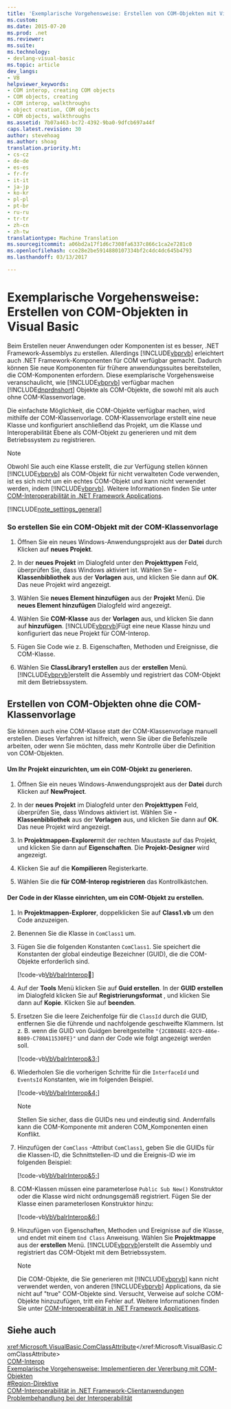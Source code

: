 ```yaml
---
title: 'Exemplarische Vorgehensweise: Erstellen von COM-Objekten mit Visual Basic | Microsoft-Dokumentation'
ms.custom: 
ms.date: 2015-07-20
ms.prod: .net
ms.reviewer: 
ms.suite: 
ms.technology:
- devlang-visual-basic
ms.topic: article
dev_langs:
- VB
helpviewer_keywords:
- COM interop, creating COM objects
- COM objects, creating
- COM interop, walkthroughs
- object creation, COM objects
- COM objects, walkthroughs
ms.assetid: 7b07a463-bc72-4392-9ba0-9dfcb697a44f
caps.latest.revision: 30
author: stevehoag
ms.author: shoag
translation.priority.ht:
- cs-cz
- de-de
- es-es
- fr-fr
- it-it
- ja-jp
- ko-kr
- pl-pl
- pt-br
- ru-ru
- tr-tr
- zh-cn
- zh-tw
translationtype: Machine Translation
ms.sourcegitcommit: a06bd2a17f1d6c7308fa6337c866c1ca2e7281c0
ms.openlocfilehash: cce28e2be5914880107334bf2c4dc4dc645b4793
ms.lasthandoff: 03/13/2017

---
```

# <a name="walkthrough-creating-com-objects-with-visual-basic"></a>Exemplarische Vorgehensweise: Erstellen von COM-Objekten in Visual Basic
Beim Erstellen neuer Anwendungen oder Komponenten ist es besser, .NET Framework-Assemblys zu erstellen. Allerdings [!INCLUDE[vbprvb](../../../csharp/programming-guide/concepts/linq/includes/vbprvb_md.md)] erleichtert auch .NET Framework-Komponenten für COM verfügbar gemacht. Dadurch können Sie neue Komponenten für frühere anwendungssuites bereitstellen, die COM-Komponenten erfordern. Diese exemplarische Vorgehensweise veranschaulicht, wie [!INCLUDE[vbprvb](../../../csharp/programming-guide/concepts/linq/includes/vbprvb_md.md)] verfügbar machen [!INCLUDE[dnprdnshort](../../../csharp/getting-started/includes/dnprdnshort_md.md)] Objekte als COM-Objekte, die sowohl mit als auch ohne COM-Klassenvorlage.  
  
 Die einfachste Möglichkeit, die COM-Objekte verfügbar machen, wird mithilfe der COM-Klassenvorlage. COM-Klassenvorlage erstellt eine neue Klasse und konfiguriert anschließend das Projekt, um die Klasse und Interoperabilität Ebene als COM-Objekt zu generieren und mit dem Betriebssystem zu registrieren.  
  
> [!NOTE]
>  Obwohl Sie auch eine Klasse erstellt, die zur Verfügung stellen können [!INCLUDE[vbprvb](../../../csharp/programming-guide/concepts/linq/includes/vbprvb_md.md)] als COM-Objekt für nicht verwalteten Code verwenden, ist es sich nicht um ein echtes COM-Objekt und kann nicht verwendet werden, indem [!INCLUDE[vbprvb](../../../csharp/programming-guide/concepts/linq/includes/vbprvb_md.md)]. Weitere Informationen finden Sie unter [COM-Interoperabilität in .NET Framework Applications](../../../visual-basic/programming-guide/com-interop/com-interoperability-in-net-framework-applications.md).  
  
[!INCLUDE[note_settings_general](../../../csharp/language-reference/compiler-messages/includes/note_settings_general_md.md)]  
  
### <a name="to-create-a-com-object-by-using-the-com-class-template"></a>So erstellen Sie ein COM-Objekt mit der COM-Klassenvorlage  
  
1.  Öffnen Sie ein neues Windows-Anwendungsprojekt aus der **Datei** durch Klicken auf **neues Projekt**.  
  
2.  In der **neues Projekt** im Dialogfeld unter den **Projekttypen** Feld, überprüfen Sie, dass Windows aktiviert ist. Wählen Sie **-Klassenbibliothek** aus der **Vorlagen** aus, und klicken Sie dann auf **OK**. Das neue Projekt wird angezeigt.  
  
3.  Wählen Sie **neues Element hinzufügen** aus der **Projekt** Menü. Die **neues Element hinzufügen** Dialogfeld wird angezeigt.  
  
4.  Wählen Sie **COM-Klasse** aus der **Vorlagen** aus, und klicken Sie dann auf **hinzufügen**. [!INCLUDE[vbprvb](../../../csharp/programming-guide/concepts/linq/includes/vbprvb_md.md)]Fügt eine neue Klasse hinzu und konfiguriert das neue Projekt für COM-Interop.  
  
5.  Fügen Sie Code wie z. B. Eigenschaften, Methoden und Ereignisse, die COM-Klasse.  
  
6.  Wählen Sie **ClassLibrary1 erstellen** aus der **erstellen** Menü. [!INCLUDE[vbprvb](../../../csharp/programming-guide/concepts/linq/includes/vbprvb_md.md)]erstellt die Assembly und registriert das COM-Objekt mit dem Betriebssystem.  
  
## <a name="creating-com-objects-without-the-com-class-template"></a>Erstellen von COM-Objekten ohne die COM-Klassenvorlage  
 Sie können auch eine COM-Klasse statt der COM-Klassenvorlage manuell erstellen. Dieses Verfahren ist hilfreich, wenn Sie über die Befehlszeile arbeiten, oder wenn Sie möchten, dass mehr Kontrolle über die Definition von COM-Objekten.  
  
#### <a name="to-set-up-your-project-to-generate-a-com-object"></a>Um Ihr Projekt einzurichten, um ein COM-Objekt zu generieren.  
  
1.  Öffnen Sie ein neues Windows-Anwendungsprojekt aus der **Datei** durch Klicken auf **NewProject**.  
  
2.  In der **neues Projekt** im Dialogfeld unter den **Projekttypen** Feld, überprüfen Sie, dass Windows aktiviert ist. Wählen Sie **-Klassenbibliothek** aus der **Vorlagen** aus, und klicken Sie dann auf **OK**. Das neue Projekt wird angezeigt.  
  
3.  In **Projektmappen-Explorer**mit der rechten Maustaste auf das Projekt, und klicken Sie dann auf **Eigenschaften**. Die **Projekt-Designer** wird angezeigt.  
  
4.  Klicken Sie auf die **Kompilieren** Registerkarte.  
  
5.  Wählen Sie die **für COM-Interop registrieren** das Kontrollkästchen.  
  
#### <a name="to-set-up-the-code-in-your-class-to-create-a-com-object"></a>Der Code in der Klasse einrichten, um ein COM-Objekt zu erstellen.  
  
1.  In **Projektmappen-Explorer**, doppelklicken Sie auf **Class1.vb** um den Code anzuzeigen.  
  
2.  Benennen Sie die Klasse in `ComClass1` um.  
  
3.  Fügen Sie die folgenden Konstanten `ComClass1`. Sie speichert die Konstanten der global eindeutige Bezeichner (GUID), die die COM-Objekte erforderlich sind.  
  
     [!code-vb[VbVbalrInterop&#2;](../../../visual-basic/programming-guide/com-interop/codesnippet/VisualBasic/walkthrough-creating-com-objects_1.vb)]  
  
4.  Auf der **Tools** Menü klicken Sie auf **Guid erstellen**. In der **GUID erstellen** im Dialogfeld klicken Sie auf **Registrierungsformat** , und klicken Sie dann auf **Kopie**. Klicken Sie auf **beenden**.  
  
5.  Ersetzen Sie die leere Zeichenfolge für die `ClassId` durch die GUID, entfernen Sie die führende und nachfolgende geschweifte Klammern. Ist z. B. wenn die GUID von Guidgen bereitgestellte `"{2C8B0AEE-02C9-486e-B809-C780A11530FE}"` und dann der Code wie folgt angezeigt werden soll.  
  
     [!code-vb[VbVbalrInterop&3;](../../../visual-basic/programming-guide/com-interop/codesnippet/VisualBasic/walkthrough-creating-com-objects_2.vb)]  
  
6.  Wiederholen Sie die vorherigen Schritte für die `InterfaceId` und `EventsId` Konstanten, wie im folgenden Beispiel.  
  
     [!code-vb[VbVbalrInterop&4;](../../../visual-basic/programming-guide/com-interop/codesnippet/VisualBasic/walkthrough-creating-com-objects_3.vb)]  
  
    > [!NOTE]
    >  Stellen Sie sicher, dass die GUIDs neu und eindeutig sind. Andernfalls kann die COM-Komponente mit anderen COM_Komponenten einen Konflikt.  
  
7.  Hinzufügen der `ComClass` -Attribut `ComClass1`, geben Sie die GUIDs für die Klassen-ID, die Schnittstellen-ID und die Ereignis-ID wie im folgenden Beispiel:  
  
     [!code-vb[VbVbalrInterop&5;](../../../visual-basic/programming-guide/com-interop/codesnippet/VisualBasic/walkthrough-creating-com-objects_4.vb)]  
  
8.  COM-Klassen müssen eine parameterlose `Public Sub New()` Konstruktor oder die Klasse wird nicht ordnungsgemäß registriert. Fügen Sie der Klasse einen parameterlosen Konstruktor hinzu:  
  
     [!code-vb[VbVbalrInterop&6;](../../../visual-basic/programming-guide/com-interop/codesnippet/VisualBasic/walkthrough-creating-com-objects_5.vb)]  
  
9. Hinzufügen von Eigenschaften, Methoden und Ereignisse auf die Klasse, und endet mit einem `End Class` Anweisung. Wählen Sie **Projektmappe** aus der **erstellen** Menü. [!INCLUDE[vbprvb](../../../csharp/programming-guide/concepts/linq/includes/vbprvb_md.md)]erstellt die Assembly und registriert das COM-Objekt mit dem Betriebssystem.  
  
    > [!NOTE]
    >  Die COM-Objekte, die Sie generieren mit [!INCLUDE[vbprvb](../../../csharp/programming-guide/concepts/linq/includes/vbprvb_md.md)] kann nicht verwendet werden, von anderen [!INCLUDE[vbprvb](../../../csharp/programming-guide/concepts/linq/includes/vbprvb_md.md)] Applications, da sie nicht auf "true" COM-Objekte sind. Versucht, Verweise auf solche COM-Objekte hinzuzufügen, tritt ein Fehler auf. Weitere Informationen finden Sie unter [COM-Interoperabilität in .NET Framework Applications](../../../visual-basic/programming-guide/com-interop/com-interoperability-in-net-framework-applications.md).  
  
## <a name="see-also"></a>Siehe auch  
 <xref:Microsoft.VisualBasic.ComClassAttribute></xref:Microsoft.VisualBasic.ComClassAttribute>   
 [COM-Interop](../../../visual-basic/programming-guide/com-interop/index.md)   
 [Exemplarische Vorgehensweise: Implementieren der Vererbung mit COM-Objekten](../../../visual-basic/programming-guide/com-interop/walkthrough-implementing-inheritance-with-com-objects.md)   
 [#Region-Direktive](../../../visual-basic/language-reference/directives/region-directive.md)   
 [COM-Interoperabilität in .NET Framework-Clientanwendungen](../../../visual-basic/programming-guide/com-interop/com-interoperability-in-net-framework-applications.md)   
 [Problembehandlung bei der Interoperabilität](../../../visual-basic/programming-guide/com-interop/troubleshooting-interoperability.md)
